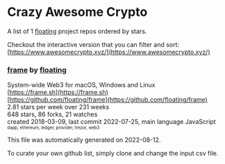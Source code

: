 # Crazy Awesome Crypto
A list of 1 [floating](https://github.com/floating) project repos ordered by stars.  

Checkout the interactive version that you can filter and sort: 
[https://www.awesomecrypto.xyz/](https://www.awesomecrypto.xyz/)  


### [frame](https://github.com/floating/frame) by [floating](https://github.com/floating)  
System-wide Web3 for macOS, Windows and Linux  
[https://frame.sh](https://frame.sh)  
[https://github.com/floating/frame](https://github.com/floating/frame)  
2.81 stars per week over 231 weeks  
648 stars, 86 forks, 21 watches  
created 2018-03-09, last commit 2022-07-25, main language JavaScript  
<sub><sup>dapp, ethereum, ledger, provider, trezor, web3</sup></sub>


This file was automatically generated on 2022-08-12.  

To curate your own github list, simply clone and change the input csv file.  